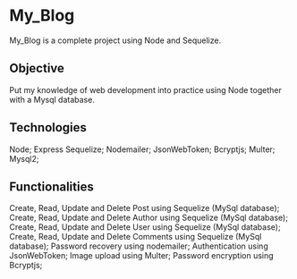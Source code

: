 # My_Blog 

My_Blog is a complete project using Node and Sequelize.

## Objective

Put my knowledge of web development into practice using Node together with a Mysql database.

## Technologies

Node;
Express
Sequelize;
Nodemailer;
JsonWebToken;
Bcryptjs;
Multer;
Mysql2;

## Functionalities

Create, Read, Update and Delete Post using Sequelize (MySql database);
Create, Read, Update and Delete Author using Sequelize (MySql database);
Create, Read, Update and Delete User using Sequelize (MySql database);
Create, Read, Update and Delete Comments using Sequelize (MySql database);
Password recovery using nodemailer;
Authentication using JsonWebToken;
Image upload using Multer;
Password encryption using Bcryptjs;

